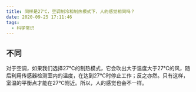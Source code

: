 ```yaml
---
title: 同样是27℃，空调制冷和制热模式下，人的感觉相同吗？
date: 2020-09-25 17:11:46
tags:
  - 科学常识
---
```

## 不同
对于空调，如果我们选择27℃的制热模式，它会吹出大于温度大于27℃的风，随后利用传感器检测室内的温度，在达到27℃时停止工作；反之亦然。只有这样，室温的平衡点才能在27℃附近。所以，人的感觉也会不一样。